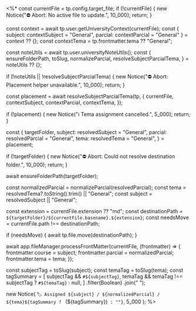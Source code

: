 <%*
const currentFile = tp.config.target_file;
if (!currentFile) {
  new Notice("⛔️ Abort: No active file to update.", 10_000);
  return;
}

const context = await tp.user.getUniversityContext(currentFile);
const { subject: contextSubject = "General", parcial: contextParcial = "General" } = context ?? {};
const contextTema = tp.frontmatter.tema ?? "General";

const noteUtils = await tp.user.universityNoteUtils();
const {
  ensureFolderPath,
  toSlug,
  normalizeParcial,
  resolveSubjectParcialTema,
} = noteUtils ?? {};

if (!noteUtils || !resolveSubjectParcialTema) {
  new Notice("⛔️ Abort: Placement helper unavailable.", 10_000);
  return;
}

const placement = await resolveSubjectParcialTema(tp, {
  currentFile,
  contextSubject,
  contextParcial,
  contextTema,
});

if (!placement) {
  new Notice("ℹ️ Tema assignment cancelled.", 5_000);
  return;
}

const {
  targetFolder,
  subject: resolvedSubject = "General",
  parcial: resolvedParcial = "General",
  tema: resolvedTema = "General",
} = placement;

if (!targetFolder) {
  new Notice("⛔️ Abort: Could not resolve destination folder.", 10_000);
  return;
}

await ensureFolderPath(targetFolder);

const normalizedParcial = normalizeParcial(resolvedParcial);
const tema = resolvedTema?.toString().trim() || "General";
const subject = resolvedSubject || "General";

const extension = currentFile.extension ?? "md";
const destinationPath = `${targetFolder}/${currentFile.basename}.${extension}`;
const needsMove = currentFile.path !== destinationPath;

if (needsMove) {
  await tp.file.move(destinationPath);
}

await app.fileManager.processFrontMatter(currentFile, (frontmatter) => {
  frontmatter.course = subject;
  frontmatter.parcial = normalizedParcial;
  frontmatter.tema = tema;
});

const subjectTag = toSlug(subject);
const temaTag = toSlug(tema);
const tagSummary = [
  subjectTag && `#${subjectTag}`,
  temaTag && temaTag !== subjectTag ? `#${temaTag}` : null,
]
  .filter(Boolean)
  .join(" ");

new Notice(
  `🏷️ Assigned ${subject} / ${normalizedParcial} / ${tema}${tagSummary ? ` (${tagSummary})` : ""}`,
  5_000
);
%>
